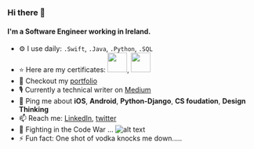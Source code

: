 ### Hi there 👋

#### I'm a Software Engineer working in Ireland.

- ⚙️ I use daily: `.Swift`, `.Java`, `.Python`, `.SQL`
- :star: Here are my certificates: <img src="https://static.scrum.org/web/open-badges/psmi.png" width="40" height="40">, <img src="https://lee-portfolio-image.s3-eu-west-1.amazonaws.com/aws-certified-cloud-practitioner.png" width="40" height="40">
- 🌱 Checkout my [portfolio](http://www.leeqii.com/)
- 🎙 Currently a technical writer on [Medium](https://medium.com/@lee5187415)
- 💬 Ping me about **iOS**, **Android**, **Python-Django**, **CS foudation**, **Design Thinking**
- 📫 Reach me: [LinkedIn](https://www.linkedin.com/in/lee-qi/), [twitter](https://twitter.com/leefromireland)
- :racehorse: Fighting in the Code War ... ![alt text](https://www.codewars.com/users/lee197/badges/micro)
- ⚡️ Fun fact: One shot of vodka knocks me down.....


